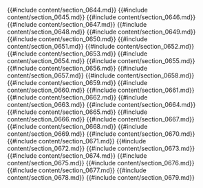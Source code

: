 {{#include content/section_0644.md}}
{{#include content/section_0645.md}}
{{#include content/section_0646.md}}
{{#include content/section_0647.md}}
{{#include content/section_0648.md}}
{{#include content/section_0649.md}}
{{#include content/section_0650.md}}
{{#include content/section_0651.md}}
{{#include content/section_0652.md}}
{{#include content/section_0653.md}}
{{#include content/section_0654.md}}
{{#include content/section_0655.md}}
{{#include content/section_0656.md}}
{{#include content/section_0657.md}}
{{#include content/section_0658.md}}
{{#include content/section_0659.md}}
{{#include content/section_0660.md}}
{{#include content/section_0661.md}}
{{#include content/section_0662.md}}
{{#include content/section_0663.md}}
{{#include content/section_0664.md}}
{{#include content/section_0665.md}}
{{#include content/section_0666.md}}
{{#include content/section_0667.md}}
{{#include content/section_0668.md}}
{{#include content/section_0669.md}}
{{#include content/section_0670.md}}
{{#include content/section_0671.md}}
{{#include content/section_0672.md}}
{{#include content/section_0673.md}}
{{#include content/section_0674.md}}
{{#include content/section_0675.md}}
{{#include content/section_0676.md}}
{{#include content/section_0677.md}}
{{#include content/section_0678.md}}
{{#include content/section_0679.md}}
